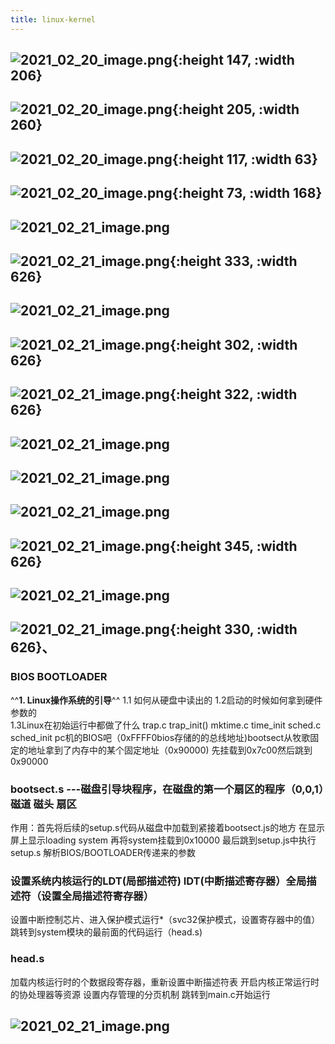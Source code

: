 ```yaml
---
title: linux-kernel
---
```


## ![2021_02_20_image.png](https://cdn.logseq.com/%2F7aa8ab99-753a-4230-847b-43a1c3a3ef4729ba0663-a242-444d-bc0e-cac4b7768dd72021_02_20_image.png?Expires=4767434411&Signature=DYd~-Q8aul06YV6hRml0dq17KV2IGGxwjt6MdFXS3ETy9jVXOAc8A0Zx33pQ4Y6oBMo3PZOD-A-q5QXuvOeq-3GXNrBsAa4s-zniMuBgxu93DMoPZZOBfEMnnsFvDNSip8FK-eCrDffz9CfFoAa1PlrgjwSjGCElOboSwRYrHNfcgVz3zUV3erEUU2QpdZXgDPS4jGVLhMTUVq~R6hMbc~3dUOMxzrfxOdMwVzoyRoWuYB8sJFOnozgUqjq6duhRma1lPa6Z92Euyzv03cBVxNX-DQNZn3QPx84Rc~XqpD8L804rRkKCsgaxo3MLmDEfJHOvM-ljhdKkzy~4mw5TLA__&Key-Pair-Id=APKAJE5CCD6X7MP6PTEA){:height 147, :width 206}
## ![2021_02_20_image.png](https://cdn.logseq.com/%2F7aa8ab99-753a-4230-847b-43a1c3a3ef4792502267-d22b-44e6-b726-da452c0d90262021_02_20_image.png?Expires=4767434681&Signature=WqMKFvfTnuRv0mQ-ABw2FctE2vtHB9HXV~wtDUyRpmVud5ZLsKcF5E0PTigkB13AlcMhIXL5Xi5TQnw7~Ga1Y2UNFlP8~hlNLPFuwb1h4vus-ddwuqMcaDNFEucnxz1S2OEhM-NWQ~0rbxcwSxiSH22bzR5OksGmlUqfZRyyHIPfi5jnvhbsIgVZtgoukzT4vdw5lCxnPLBUDQ2N-ybT8OKYl1raRuD1JjdUfBZGvQcMsiwggcunyHVAsFyqGhcqnT9vjMxDSyAKI8WtQZqzLEq3eYdvCkJIAxwK4pfA272GPI0WdT~pj5FY85zlMsgW0VS9gakzcziuM5tYmwNqNg__&Key-Pair-Id=APKAJE5CCD6X7MP6PTEA){:height 205, :width 260}
## ![2021_02_20_image.png](https://cdn.logseq.com/%2F7aa8ab99-753a-4230-847b-43a1c3a3ef47971cc4d6-97d9-4b3e-bf88-bea1ff36ceea2021_02_20_image.png?Expires=4767435390&Signature=jwSUleyk4sS4rq6eAO5RmpTbxx5oGKirjHPMfO9PDVzLtL3pDN4OJValVLUSFWKc2epGQwtyky54WeG~ZDgNAEVrnhd713zP2nXXXQxepbo-thbFsuPVRoHUZ5g7f7ITno4-KyNgGhQUPDx5ZG31k85md-SK3EN193UOwyygeQkPwUifcYBR4NMK7klqofRKJzmcZTIaxlXOyVJiOXtRE5oFNBPkAfkNU6FNpI5nD19Ck-mp9aTvZTAHOHqhrVPBnedFbs9dfaK9ZZgjKB8kZc1eb~eYXqDO6N~oWNe4RoX~PkVyqRWOwjQkmMfrgcnrcIWJb1WHF1KPV4d1I4YsHg__&Key-Pair-Id=APKAJE5CCD6X7MP6PTEA){:height 117, :width 63}
## ![2021_02_20_image.png](https://cdn.logseq.com/%2F7aa8ab99-753a-4230-847b-43a1c3a3ef4777d390ca-7f5e-48f5-bafb-ec5042cef9fd2021_02_20_image.png?Expires=4767435720&Signature=fhV3x~~OnZ~zvWxxiQRXL1ocrf~WJLzpS8oxethftV1nyvOmQN-qnwGlB~hgQsg~3twVKHP72r6frs~HToWET0qej94r-kWwkN1dXclnx03NUmXrO6M6v-847rLKoViYnhbngL9-y3zx493wIvtfEqvWBvgN-FALeUwvU2H-ZZY9PZqynwWKHJv3yt2OA9MDyJmSnCRE-hIFGIo9FLWFjFqUH3WoGkKG1Va5J8HDGR8n~Flzwiz-bumLE~Fr4GTDKnYHc15TIMrbj10gTO~bdfrNvN5LUH4h0vkReV0M12eVNIkzeOXaLwOWvEAylBUPNLwVE2Hihpw2eczwQ5JKzg__&Key-Pair-Id=APKAJE5CCD6X7MP6PTEA){:height 73, :width 168}
##
## ![2021_02_21_image.png](https://cdn.logseq.com/%2F7aa8ab99-753a-4230-847b-43a1c3a3ef47f8262a5a-2715-4559-93fb-5201b4fd69362021_02_21_image.png?Expires=4767439635&Signature=Ey9hGnBuNmoq1sOKKf~PNwXyeoGNlvBKsO4olD8g9y-8cusv2qAbZimMg0rsM~PL0Cl0RQFaLk7W9u67YBctHerHuYutIANkcP2CKSZMgMihTi1aR-9BY9AB1q7sxmCQCcBAm-xcgpinlF15FgAyxY4RMWssU9z7bR4o1aHWbeXoA4rHBpjwjOUiIHleZsU6U5lHGZR5P8cdanDHBEfcleeaVYZoyPOGJykt8Pvh~i4fEgjn81jjvIHqQFrYShb25ct8KLobaGPngnZytUP8d8rueWxCHqy~uHmgVH5Hqg5IJjPHBWMGFMf7zEE0KoPgcTGlTuIRC~gpqTI2-pwtOw__&Key-Pair-Id=APKAJE5CCD6X7MP6PTEA)
##
##
##
##
##
## ![2021_02_21_image.png](https://cdn.logseq.com/%2F7aa8ab99-753a-4230-847b-43a1c3a3ef4737fc24ea-abdf-4de8-bdd4-71fe6e7d9ed62021_02_21_image.png?Expires=4767438788&Signature=DPbo~sFyp8LeGra-VkgQU~NdYzyig0tH8if8hI1LqeNryPk5ITFXRZjERLeF8UFF2VSuTuoSA8emoxEomdv-OLAdD5x19pHtQPWLlnf~U5Zd0FKnfnOuHG509MJrpJP0ux8GFbnTSqqIhl02f3u7WxL8-9Or7c~6~hgBdu-~-3Y-MkwEr6mUyEQ8LcQkZbT6ytu~aJX0mwD70E5aZK0nfUuL6doL7E2kYaigljCLoUx6m-KAdhWLbr4OSh21lv2H27oqzDQSH75rOvO6X0m7Iwl2N6IuhA4Mpf52D3G57HZ~I6PaLe~Z-LoNya98Xcy-b3dtsOosilt33HeT0HTMiw__&Key-Pair-Id=APKAJE5CCD6X7MP6PTEA){:height 333, :width 626}
##
##
## ![2021_02_21_image.png](https://cdn.logseq.com/%2F7aa8ab99-753a-4230-847b-43a1c3a3ef470148afd0-a98d-4e9c-a14e-d4a3fa38b8942021_02_21_image.png?Expires=4767440207&Signature=P6oz-uLg72Ww0zf~3EyTw0lDIzwD8qpakQttLlJcc-ngMb0bCqRV95UqtUQnzE31b02lq~psmLyXnQ3s5XiI~bHuiEQcSrwy147cSJzzL-ud9gF6b--B2hpPaP7FEo7InwYsGN5a1xju1JS~Ul3T3cKbRTULyDQlPJkzXwL3PjOHhbNVFqBDXyAKgJWLcqxWpXRvutSiuR9IONZT1OWtyIrYchDf2eoO0TlLcDOxyz~trAZS2axR6lWcQ7oaCsZYdtwGayrqztJjDjFyVt3xSjAHNoi9VO8NjhKFqc-7Izq3w45iuWf~Dq6emY-8OS~-fwe8yJanHqvxGsxvye~Zbg__&Key-Pair-Id=APKAJE5CCD6X7MP6PTEA)
##
##
##
## ![2021_02_21_image.png](https://cdn.logseq.com/%2F7aa8ab99-753a-4230-847b-43a1c3a3ef4750389b19-a1b6-466b-a33a-0d28ee69c2782021_02_21_image.png?Expires=4767438115&Signature=SgtVwBCP3pgmuMtxECcj2Y0G79j4Z~7nmVGp0g9B01~k3O15dXdKkKHcHKEK3TjFaoEVk9U2-okv5j0EGAue6tJMl1qRec3P~ZsBIDpzk1Pl5ZCxnRHpGvsKAIS0b6DI~jhCPpSa7ulCpX6Ww1a4YyJJqbG6CswonJZ-gAVRaiuRsMUlOzqpR7UztE5bVXRcK1Nlk9BHQma1~Ri5QPux3eVJraQXqyCw5SbNCAFY8j-1C2giSO-Adjb3ZTye~WvPK5mkGelF0pDF6w526oxqA41icxXghmjWWrxI6g2Md-TLn9VDFcDsPhuAKTvS1se0iScZHxAP6Alcko1OVaTwMA__&Key-Pair-Id=APKAJE5CCD6X7MP6PTEA){:height 302, :width 626}
##
##
## ![2021_02_21_image.png](https://cdn.logseq.com/%2F7aa8ab99-753a-4230-847b-43a1c3a3ef47ebe44c4e-42aa-49e6-b2e3-fd84179d25a72021_02_21_image.png?Expires=4767440951&Signature=Yq~-kwG0~8e4BJvrymsCP1h~l780as7AQzNkKsYi7DRxsZnjXFi6f5uWq-dB-v-QUp0fCZ7BmG~RS5fvJ0-vHOL8I7gbtLxw~0nlTQ9trsKoLtx~8Ai8RXVSVmvXR2bC4BZcNIeWcUy0D9GT1XhPBGcshYax3C5CXcRHPsm-eImqFHWGiK9qzlqBff~Jx-V7q7e0IfEkee1syFuBwDnKfjcEJMNO8sI8HW4xyR6ITmOPYQkqFtipAqCpbn7WGAQRMpJGs8SMwquXQ39azVYUUf~3VdMbyYpEnS7W0dpjUqbZ9HNemzKIntLbs5lnBfmyMoVt1qf7DCdENw0TuPJ2ZQ__&Key-Pair-Id=APKAJE5CCD6X7MP6PTEA){:height 322, :width 626}
## ![2021_02_21_image.png](https://cdn.logseq.com/%2F7aa8ab99-753a-4230-847b-43a1c3a3ef47dcf543db-df82-4092-b9b7-b8d42df3e9a32021_02_21_image.png?Expires=4767475944&Signature=gc9SOCH7pR0a2TGieFRLBSaqrGmFZ6fWm0k5YLIiCRGpbKXTMIT6IY05iiIjjpSD~XmFfIUFDl~Sz~ZUy5S0YSOnV4ShPnxWoKqvJBF58a1azqknQOb6~u8R3b7i5oIcSpNV25YLWs9UYGmH5sQS~sMnbJAH2Kh-P0nJaJ4p7rAyjyqiEjgcEdydZz~dRiIX2JTnYM7iMkcLWw9SMs9dtgDlosMITNw~A6FKQkvOpdT7wrRQSRkeyfL02Z7eX6VD2bDkwyA7Enceq~ypnTqsWh0hBL2io8Pwv5PVoOBDpTltsk~a-2haOETXOt0jWA0ootCUMvv39SSrsp4JjBJsqQ__&Key-Pair-Id=APKAJE5CCD6X7MP6PTEA)
## ![2021_02_21_image.png](https://cdn.logseq.com/%2F7aa8ab99-753a-4230-847b-43a1c3a3ef4796501f36-06ad-4dae-ad50-e094bc6a5df12021_02_21_image.png?Expires=4767473089&Signature=MgrQBKr1TitC4a5XNr9IZ~0lywqhAY-BIxhrHrAODs1BARJYQfFf1exWVCzbriJdbsYoBDAQh0ybYTRO0AwyK6YkQ4SC2yrvuX3DBY5iDEt8OAEbZULoz0QQGX-QHk2iv2bK0R7boNjowG2hvK5U5eVcPE0VPiwaSGKKwoKteRIHEqDb59Wntclk5PqyYmc6mOy~w~wj3mfAMNTlMKNDGxbdP9BZKfqdhJ5sy5BSUWV~7RWcg1viUCSQ0bEXV5M9h3pyieYSrjx~sEBVzGg06tNL8yy1uLW68oQhSSYVyIoLn0-7bNsvtHxjndLXj9vRDfbPXsZmrY~GIS2rEp8EFw__&Key-Pair-Id=APKAJE5CCD6X7MP6PTEA)
##
##
## ![2021_02_21_image.png](https://cdn.logseq.com/%2F7aa8ab99-753a-4230-847b-43a1c3a3ef4742e18b12-2636-4e15-9631-39c9e0cd6ab62021_02_21_image.png?Expires=4767473134&Signature=dIUJfWXYn9R3OnezqZMtlOhuwemJtLWBZNG07Qm45RJT6k0-YvwElesF8ZLOnQ95Od1vTKCczsr8DX7kkpNxSnXEjexKWeKWI3dV6xNO~RdSXe2IJ24BR527QO3TkmwSm1d03~06huW5GzZikSZSZWRjZxNZEMg8ghWIH3aZVo5JUzNDCs2oxVBc4b0wdiO9Zov0MGq90pr3TCKjFzj2rg9z0~aPJheQSoVpxpYoTiiQWoxPneyh0zuiP3vpt4AeLTzPVl6NfMyu40lONF~0m~4UewTFwDUfDgwdR0DVnHnLeHX44eoy33C5j-jfNzG1PSRCSsbe5Gzt6o60~OeOHg__&Key-Pair-Id=APKAJE5CCD6X7MP6PTEA)
##
## ![2021_02_21_image.png](https://cdn.logseq.com/%2F7aa8ab99-753a-4230-847b-43a1c3a3ef473a19795d-cc62-4c4b-8ef5-5edb88edd8792021_02_21_image.png?Expires=4767475223&Signature=JgjRfdDH2cw7N8SOUw3rLBpG8r-E9fQrsS-8Vy1-FSBLmUogHH1wVPr0rD-um7akMCZH3CB1OJO9ZZlqEL7FuzwPRT7eUl~T093HLxb1dCqS4~Xvf4Qq3HQ2XG4izeBIV188NInRVLAr6LFAXXZJSdvW5rih8z~4Jc9CAvT3Lj6VkYxyvdGJDS5MTOyI5-Z6mZQA3jIaV1MFxawnsZqn0oyK2jM-9RMlcTQNAvzH1b0uX1aOKOCh3JjQbj~~FbpF0Oprj~xzYgigfevj0wmya7j45pDT3ZNcopEXMgGxiBRPTRYTuZpj6qH9s6E7t~qUkVnnCt-ZfvIFQ3COw4Hr2g__&Key-Pair-Id=APKAJE5CCD6X7MP6PTEA){:height 345, :width 626}
## ![2021_02_21_image.png](https://cdn.logseq.com/%2F7aa8ab99-753a-4230-847b-43a1c3a3ef47f242af6d-cc09-406c-8010-f2f08ac3d7452021_02_21_image.png?Expires=4767475401&Signature=fB~RjuG1b4fdLNfDWvlcrY9Z4KgrpozRpmgk03HzGjBlfnJ6GcXHXLuMVlFPHrjoxwRzPPJMFEPp1OhdBuS2gJFRTF5iqO4UHY98efL5pzhuyjPw7Y~ZMlKnlXHqC7hiWYWnGlyAwpq5a8xKsaLxaQuxmSFYOEQTYWkD4c3NcCfwDJOl1nXMySz~BHb1v4HRa0yq8NJc~gClKlIVbbXQ6ygr7s5m21A5sza9CvPdSTtY54oObQxdqzhYo0ccKxjzMC7tpQy9ijlVId56Q0pHA-mq6aaMjf~9Lx1Y95EkkqD0yKsUWZXoysRp9gEplZlB1mVOefbsO-xOutVm1mGaCQ__&Key-Pair-Id=APKAJE5CCD6X7MP6PTEA)
## ![2021_02_21_image.png](https://cdn.logseq.com/%2F7aa8ab99-753a-4230-847b-43a1c3a3ef472049d9e5-c86a-4ed4-85ce-47651751bf8c2021_02_21_image.png?Expires=4767475579&Signature=AG8LnLVvMPgoKREaqBbmygGAZr7jDSBOq~qTRef-RpEzVM57~MQ0uCj5HTapvB4aFD3eZzhycrhRurW6nmaejbo3Q~icOeiUVSFjNWXTVzafmucLQ5jEUAJMLmQfV~WmQVCg2aAm~TGXc73j0aV23tBPst0VcgSs7RnUN3utfeZqRncbyH4MiaF5dO0FA04OJTjhzUmDkdq3QukmqbnzY-ub~7MYgfSsQlg8z9jEwedAtF8MTRHkSu-ALCcbnhHUFGuPa8sXRSKDt9OCVbAC9b8p6O7rbRkqCHLrhJl-CTJhKk77b0nPBy5dwK3m3su-eDQun4zLM0VJXd9JMQL0rA__&Key-Pair-Id=APKAJE5CCD6X7MP6PTEA){:height 330, :width 626}、
### BIOS BOOTLOADER
^^**1. Linux操作系统的引导**^^
  1.1 如何从硬盘中读出的
  1.2启动的时候如何拿到硬件参数的  
  1.3Linux在初始运行中都做了什么
trap.c        trap_init()
mktime.c   time_init
sched.c     sched_init
pc机的BIOS吧（0xFFFF0bios存储的的总线地址)bootsect从牧歌固定的地址拿到了内存中的某个固定地址（0x90000) 先挂载到0x7c00然后跳到0x90000
### bootsect.s ---磁盘引导块程序，在磁盘的第一个扇区的程序（0,0,1）磁道 磁头 扇区
作用：首先将后续的setup.s代码从磁盘中加载到紧接着bootsect.js的地方
在显示屏上显示loading system 再将system挂载到0x10000
最后跳到setup.js中执行
setup.s
 解析BIOS/BOOTLOADER传递来的参数
### 设置系统内核运行的LDT(局部描述符) IDT(中断描述寄存器）全局描述符（设置全局描述符寄存器）
设置中断控制芯片、进入保护模式运行*（svc32保护模式，设置寄存器中的值）
跳转到system模块的最前面的代码运行（head.s)
### head.s
 加载内核运行时的个数据段寄存器，重新设置中断描述符表
开启内核正常运行时的协处理器等资源
设置内存管理的分页机制
跳转到main.c开始运行
## ![2021_02_21_image.png](https://cdn.logseq.com/%2F7aa8ab99-753a-4230-847b-43a1c3a3ef470e153fea-9cf8-43c1-9689-058888f2ef892021_02_21_image.png?Expires=4767478356&Signature=HFTharttCVdXrv1qPhz1jdtEFekojId5meNRsi2CpVjyfog1QXw6pBssuyDkOQU1Sst7YIXmuDpfnZNd2eel0j8dfN8r5ifNyCcKFxTtX4Lgrlbn3iN1tDPobhN8LBt9yuRcB1vmkPmoxeSaAPVQzIodX9M5jRTtvPfePzpcONwVzitfpPsGwcCmCShOMl6VkAMusafS6i341ksgI0oAnXd2uREJdLrBqtvdmLpoVwUuc1Ql5UnEHR0lrk7rVeltoVv6Qks3rUeACvGcVZx02meH9mU-U6uJ5YwOmSnrTXIRrJzAXnsNvwcJKtvaJSTTKCEpQXC0DEH3lDMxmr9mEA__&Key-Pair-Id=APKAJE5CCD6X7MP6PTEA)
##
